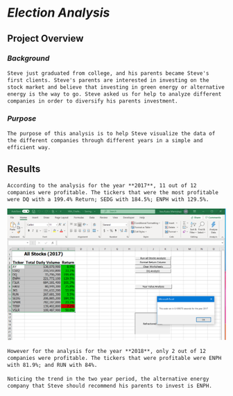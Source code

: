 # ***Election Analysis***

## **Project Overview**

### *Background* 

    Steve just graduated from college, and his parents became Steve's first clients. Steve's parents are interested in investing on the stock market and believe that investing in green energy or alternative energy is the way to go. Steve asked us for help to analyze different companies in order to diversify his parents investment.

### *Purpose*

    The purpose of this analysis is to help Steve visualize the data of the different companies through different years in a simple and efficient way.

## **Results**

    According to the analysis for the year **2017**, 11 out of 12 companies were profitable. The tickers that were the most profitable were DQ with a 199.4% Return; SEDG with 184.5%; ENPH with 129.5%. 

![All Stocks 2017](Resources/VBA_Challenge_2017.PNG)

    However for the analysis for the year **2018**, only 2 out of 12 companies were profitable. The tickers that were profitable were ENPH with 81.9%; and RUN with 84%. 

    Noticing the trend in the two year period, the alternative energy company that Steve should recommend his parents to invest is ENPH. 
    
    
